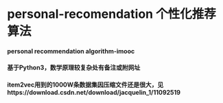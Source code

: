 # personal-recomendation 个性化推荐算法
#### personal recommendation algorithm-imooc
#### 基于Python3，数学原理较复杂处有备注或附网址
#### item2vec用到的1000W条数据集因压缩文件还是很大，见https://download.csdn.net/download/jacquelin_1/11092519

